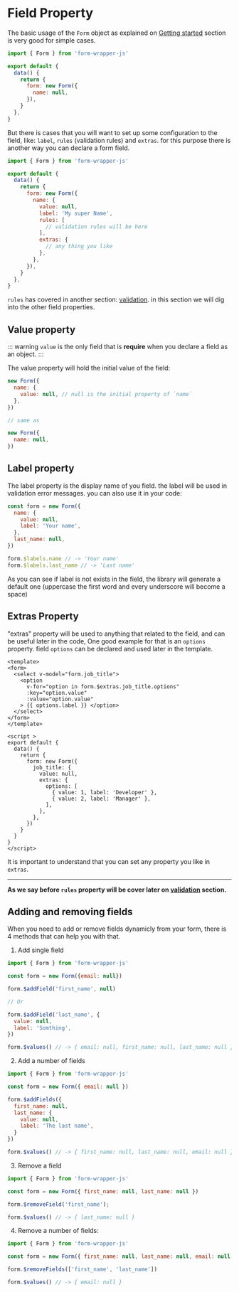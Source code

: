 # Field Property

The basic usage of the `Form` object as explained on [Getting started](/guide) section
is very good for simple cases.

```js
import { Form } from 'form-wrapper-js'

export default {
  data() {
    return {
      form: new Form({
        name: null,
      }),
    }
  },
}
```

But there is cases that you will want to set up some configuration to the field, like: `label`, `rules` (validation rules) and `extras`.
for this purpose there is another way you can declare a form field.

```js
import { Form } from 'form-wrapper-js'

export default {
  data() {
    return {
      form: new Form({
        name: {
          value: null,
          label: 'My super Name',
          rules: [
            // validation rules will be here
          ],
          extras: {
            // any thing you like
          },
        },
      }),
    }
  },
}
```

`rules` has covered in another section: [validation](/guide/validation.md). in this section we will dig into the other
field properties.

## Value property

::: warning
`value` is the only field that is **require** when you declare a field as an object.
:::

The value property will hold the initial value of the field:

```js
new Form({
  name: {
    value: null, // null is the initial property of `name`
  },
})

// same as

new Form({
  name: null,
})
```

## Label property

The label property is the display name of you field. the label will be used in validation error messages. you can also use it in your code:

```js
const form = new Form({
  name: {
    value: null,
    label: 'Your name',
  },
  last_name: null,
})

form.$labels.name // -> 'Your name'
form.$labels.last_name // -> 'Last name'
```

As you can see if label is not exists in the field, the library will generate a default one (uppercase the first word and every underscore
will become a space)

## Extras Property

"extras" property will be used to anything that related to the field, and can be useful later in the code, 
One good example for that is an `options` property. field `options` can be declared and used later in the template.

```vue
<template>
<form>
  <select v-model="form.job_title">
    <option 
      v-for="option in form.$extras.job_title.options" 
      :key="option.value"
      :value="option.value"
    > {{ options.label }} </option>
  </select>
</form>
</template>

<script >
export default {
  data() {
    return {
      form: new Form({
        job_title: {
          value: null,
          extras: {
            options: [
              { value: 1, label: 'Developer' },
              { value: 2, label: 'Manager' },
            ],
          },
        },
      })     
    }
  }
}
</script>
```

It is important to understand that you can set any property you like in `extras`.

---

**As we say before `rules` property will be cover later on [validation](/guide/validation.md) section.**



## Adding and removing fields
When you need to add or remove fields dynamicly from your form, there is 4 methods that can help you with that.

1. Add single field

```js 
import { Form } from 'form-wrapper-js' 

const form = new Form({email: null})

form.$addField('first_name', null)

// Or

form.$addField('last_name', {
  value: null,
  label: 'Somthing',
})

form.$values() // -> { email: null, first_name: null, last_name: null }

```

2. Add a number of fields

```js
import { Form } from 'form-wrapper-js' 

const form = new Form({ email: null })

form.$addFields({
  first_name: null,
  last_name: {
    value: null,
    label: 'The last name',
  }
})

form.$values() // -> { first_name: null, last_name: null, email: null }
```

3. Remove a field

```js
import { Form } from 'form-wrapper-js' 

const form = new Form({ first_name: null, last_name: null })

form.$removeField('first_name');

form.$values() // -> { last_name: null }
```

4. Remove a number of fields:

```js
import { Form } from 'form-wrapper-js' 

const form = new Form({ first_name: null, last_name: null, email: null })

form.$removeFields(['first_name', 'last_name'])

form.$values() // -> { email: null }
```
